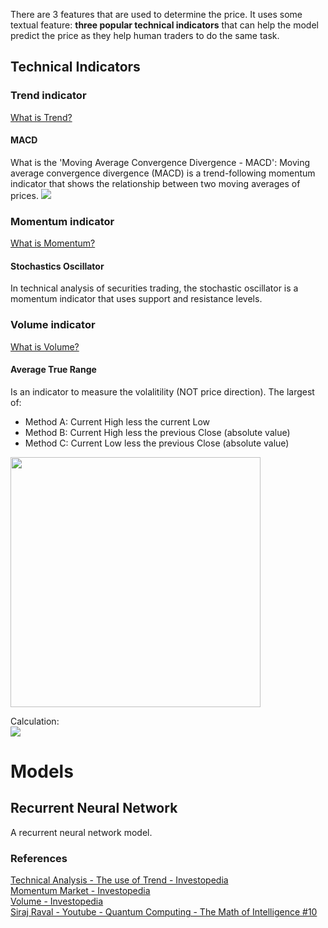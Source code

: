 There are 3 features that are used to determine the price. It uses some textual feature: **three popular technical indicators** that can help the model predict the price as they help human traders to do the same task.


## Technical Indicators

### Trend indicator
<a href="http://www.investopedia.com/university/technical/techanalysis3.asp">What is Trend?</a>
#### MACD
What is the 'Moving Average Convergence Divergence - MACD':
Moving average convergence divergence (MACD) is a trend-following momentum indicator that shows the relationship between two moving averages of prices. 
<img src="http://i68.tinypic.com/289ie1l.png">


### Momentum indicator
<a href="http://http://www.investopedia.com/terms/m/marketmomentum.asp">What is Momentum?</a>
#### Stochastics Oscillator
In technical analysis of securities trading, the stochastic oscillator is a momentum indicator that uses support and resistance levels.

### Volume indicator
<a href="http://www.investopedia.com/terms/v/volume.asp">What is Volume?</a>
#### Average True Range
Is an indicator to measure the volalitility (NOT price direction). The largest of:
- Method A: Current High less the current Low
- Method B: Current High less the previous Close (absolute value)
- Method C: Current Low less the previous Close (absolute value)

<img src="http://d.stockcharts.com/school/data/media/chart_school/technical_indicators_and_overlays/average_true_range_atr/atr-1-trexam.png" width="400px">

Calculation:<br>
<img src="http://i68.tinypic.com/e0kggi.png">

# Models

## Recurrent Neural Network

A recurrent neural network model. 
 
### References


<a href="http://www.investopedia.com/university/technical/techanalysis3.asp">Technical Analysis - The use of Trend - Investopedia</a><br>
<a href="http://http://www.investopedia.com/terms/m/marketmomentum.asp">Momentum Market - Investopedia</a><br>
<a href="http://www.investopedia.com/terms/v/volume.asp">Volume - Investopedia</a><br>
<a href="https://www.youtube.com/watch?v=LhtnECml-KI">Siraj Raval - Youtube - Quantum Computing - The Math of Intelligence #10</a><br>
